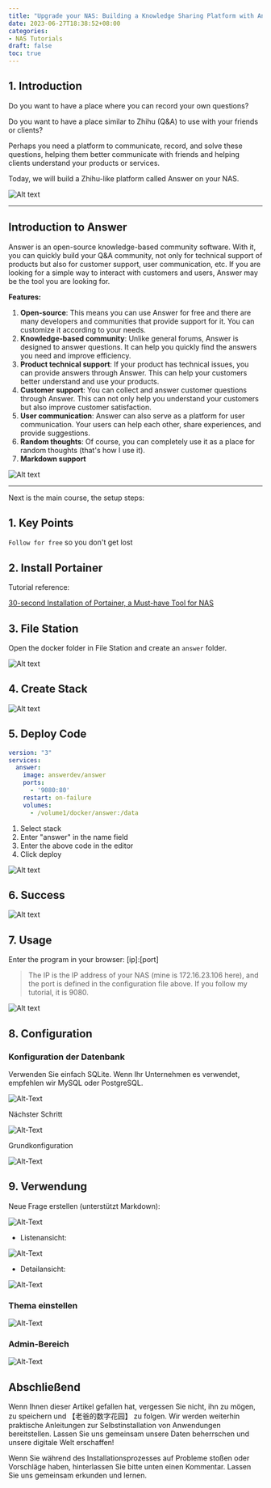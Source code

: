 ```yaml
---
title: "Upgrade your NAS: Building a Knowledge Sharing Platform with Answer for the Best Customer Experience"
date: 2023-06-27T18:38:52+08:00
categories:
- NAS Tutorials
draft: false
toc: true
---
```


## 1. Introduction

Do you want to have a place where you can record your own questions?

Do you want to have a place similar to Zhihu (Q&A) to use with your friends or clients?

Perhaps you need a platform to communicate, record, and solve these questions, helping them better communicate with friends and helping clients understand your products or services.

Today, we will build a Zhihu-like platform called Answer on your NAS.

![Alt text](https://noted.lol/content/images/2023/01/answer-self-hosted-screenshots.png "Pic")

---

## Introduction to Answer

Answer is an open-source knowledge-based community software. With it, you can quickly build your Q&A community, not only for technical support of products but also for customer support, user communication, etc. If you are looking for a simple way to interact with customers and users, Answer may be the tool you are looking for.

**Features:**

1. **Open-source**: This means you can use Answer for free and there are many developers and communities that provide support for it. You can customize it according to your needs.
2. **Knowledge-based community**: Unlike general forums, Answer is designed to answer questions. It can help you quickly find the answers you need and improve efficiency.
3. **Product technical support**: If your product has technical issues, you can provide answers through Answer. This can help your customers better understand and use your products.
4. **Customer support**: You can collect and answer customer questions through Answer. This can not only help you understand your customers but also improve customer satisfaction.
5. **User communication**: Answer can also serve as a platform for user communication. Your users can help each other, share experiences, and provide suggestions.
6. **Random thoughts**: Of course, you can completely use it as a place for random thoughts (that's how I use it).
7. **Markdown support**

![Alt text](https://img-nasdaddy.liuxingoo.cn/img/202306161511879.png "Pic")

---

Next is the main course, the setup steps:

## 1. Key Points

`Follow for free` so you don't get lost

## 2. Install Portainer

Tutorial reference:

[30-second Installation of Portainer, a Must-have Tool for NAS](/how-to-install-portainer-in-nas/)

## 3. File Station

Open the docker folder in File Station and create an `answer` folder.

![Alt text](https://img-nasdaddy.liuxingoo.cn/img/202306161511165.png "Pic")

## 4. Create Stack

![Alt text](https://img-nasdaddy.liuxingoo.cn/img/202306061552130.png "Pic")

## 5. Deploy Code

```yaml
version: "3"
services:
  answer:
    image: answerdev/answer
    ports:
      - '9080:80'
    restart: on-failure
    volumes:
      - /volume1/docker/answer:/data
```

1. Select stack
2. Enter "answer" in the name field
3. Enter the above code in the editor
4. Click deploy

![Alt text](https://img-nasdaddy.liuxingoo.cn/img/202306161511349.png "Pic")

## 6. Success

![Alt text](https://img-nasdaddy.liuxingoo.cn/img/202306061556495.png "Pic")

## 7. Usage

Enter the program in your browser: [ip]:[port]

> The IP is the IP address of your NAS (mine is 172.16.23.106 here), and the port is defined in the configuration file above. If you follow my tutorial, it is 9080.

![Alt text](https://img-nasdaddy.liuxingoo.cn/img/202306161512990.png "Pic")

## 8. Configuration

### Konfiguration der Datenbank

Verwenden Sie einfach SQLite. Wenn Ihr Unternehmen es verwendet, empfehlen wir MySQL oder PostgreSQL.

![Alt-Text](https://img-nasdaddy.liuxingoo.cn/202306301702433.png "Bild")

Nächster Schritt

![Alt-Text](https://img-nasdaddy.liuxingoo.cn/img/202306161513642.png "Bild")

Grundkonfiguration

![Alt-Text](https://img-nasdaddy.liuxingoo.cn/img/202306161515259.png "Bild")

## 9. Verwendung

Neue Frage erstellen (unterstützt Markdown):

![Alt-Text](https://img-nasdaddy.liuxingoo.cn/img/202306161516244.png "Bild")

- Listenansicht:

![Alt-Text](https://img-nasdaddy.liuxingoo.cn/img/202306161516186.png "Bild")

- Detailansicht:

![Alt-Text](https://img-nasdaddy.liuxingoo.cn/img/202306161516294.png "Bild")

### Thema einstellen

![Alt-Text](https://img-nasdaddy.liuxingoo.cn/img/202306161518887.png "Bild")

### Admin-Bereich

![Alt-Text](https://img-nasdaddy.liuxingoo.cn/img/202306161518719.png "Bild")

## Abschließend

Wenn Ihnen dieser Artikel gefallen hat, vergessen Sie nicht, ihn zu mögen, zu speichern und 【老爸的数字花园】 zu folgen. Wir werden weiterhin praktische Anleitungen zur Selbstinstallation von Anwendungen bereitstellen. Lassen Sie uns gemeinsam unsere Daten beherrschen und unsere digitale Welt erschaffen!

Wenn Sie während des Installationsprozesses auf Probleme stoßen oder Vorschläge haben, hinterlassen Sie bitte unten einen Kommentar. Lassen Sie uns gemeinsam erkunden und lernen.
